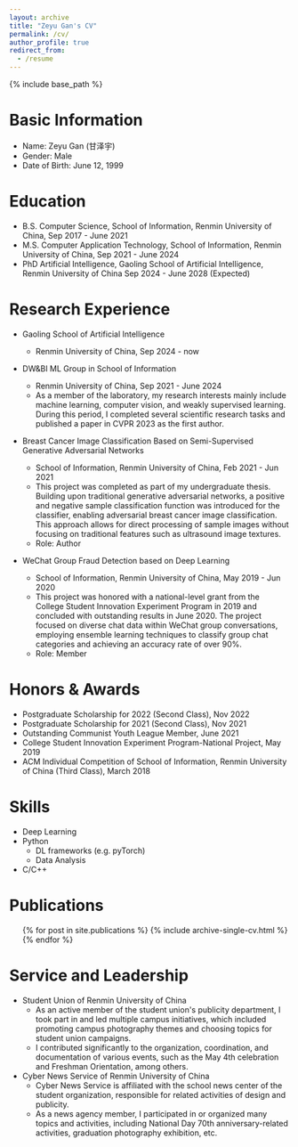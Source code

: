 ```yaml
---
layout: archive
title: "Zeyu Gan's CV"
permalink: /cv/
author_profile: true
redirect_from:
  - /resume
---
```


{% include base_path %}

Basic Information
======
* Name: Zeyu Gan (甘泽宇)
* Gender: Male
* Date of Birth: June 12, 1999

Education
======
* B.S. Computer Science, School of Information, Renmin University of China, Sep 2017 - June 2021
* M.S. Computer Application Technology, School of Information, Renmin University of China, Sep 2021 - June 2024
* PhD Artificial Intelligence, Gaoling School of Artificial Intelligence, Renmin University of China Sep 2024 - June 2028 (Expected)

Research Experience
======
* Gaoling School of Artificial Intelligence
  * Renmin University of China, Sep 2024 - now

* DW&BI ML Group in School of Information
  * Renmin University of China, Sep 2021 - June 2024
  * As a member of the laboratory, my research interests mainly include machine learning, computer vision, and weakly supervised learning. During this period, I completed several scientific research tasks and published a paper in CVPR 2023 as the first author.

* Breast Cancer Image Classification Based on Semi-Supervised Generative Adversarial Networks
  * School of Information, Renmin University of China, Feb 2021 - Jun 2021
  * This project was completed as part of my undergraduate thesis. Building upon traditional generative adversarial networks, a positive and negative sample classification function was introduced for the classifier, enabling adversarial breast cancer image classification. This approach allows for direct processing of sample images without focusing on traditional features such as ultrasound image textures.
  * Role: Author

* WeChat Group Fraud Detection based on Deep Learning
  * School of Information, Renmin University of China, May 2019 - Jun 2020
  * This project was honored with a national-level grant from the College Student Innovation Experiment Program in 2019 and concluded with outstanding results in June 2020. The project focused on diverse chat data within WeChat group conversations, employing ensemble learning techniques to classify group chat categories and achieving an accuracy rate of over 90%.
  * Role: Member

Honors & Awards
======
* Postgraduate Scholarship for 2022 (Second Class), Nov 2022
* Postgraduate Scholarship for 2021 (Second Class), Nov 2021
* Outstanding Communist Youth League Member, June 2021
* College Student Innovation Experiment Program-National Project, May 2019
* ACM Individual Competition of School of Information, Renmin University of China (Third Class), March 2018

Skills
======
* Deep Learning
* Python
  * DL frameworks (e.g. pyTorch)
  * Data Analysis
* C/C++

Publications
======
  <ul>{% for post in site.publications %}
    {% include archive-single-cv.html %}
  {% endfor %}</ul>
  
Service and Leadership
======
* Student Union of Renmin University of China
  *  As an active member of the student union's publicity department, I took part in and led multiple campus initiatives, which included promoting campus photography themes and choosing topics for student union campaigns.
  *  I contributed significantly to the organization, coordination, and documentation of various events, such as the May 4th celebration and Freshman Orientation, among others.
* Cyber News Service of Renmin University of China
  *  Cyber News Service is affiliated with the school news center of the student organization, responsible for related activities of design and publicity.
  *  As a news agency member, I participated in or organized many topics and activities, including National Day 70th anniversary-related activities, graduation photography exhibition, etc.

